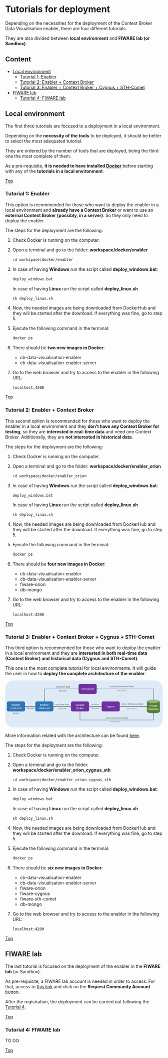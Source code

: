 # Tutorials for deployment

Depending on the necessities for the deployment of the Context Broker Data Visualisation enabler, there are four different tutorials.

They are also divided between **local environment** and **FIWARE lab (or Sandbox)**.

## Content

- [Local environment](#local-environment)
  - [Tutorial 1: Enabler](#tutorial-1:-enabler)
  - [Tutorial 2: Enabler + Context Broker](#tutorial-2:-enabler-+-context-broker)
  - [Tutorial 3: Enabler + Context Broker + Cygnus + STH-Comet](#tutorial-3:-enabler-+-context-broker-+-cygnus-+-sth-comet)
- [FIWARE lab](#fiware-lab)
  - [Tutorial 4: FIWARE lab](#tutorial-4:-fiware-lab)

## Local environment

The first three tutorials are focused to a deployment in a local environment.

Depending on the **necessity of the tools** to be deployed, it should be better to select the most adequated tutorial.

They are ordered by the number of tools that are deployed, being the third one the most complete of them.

As a pre-requisite, **it is needed to have installed [Docker](https://www.docker.com/)** before starting with any of the **tutorials in a local environment**.

[Top](#tutorials-for-deployment)

### Tutorial 1: Enabler

This option is recommended for those who want to deploy the enabler in a local environment and **already have a Context Broker** or want to use an **external Context Broker (possibly, in a server)**. So they only need to deploy the enabler.

The steps for the deployment are the following:

1. Check Docker is running on the computer.

2. Open a terminal and go to the folder: **workspace/docker/enabler**

    ```bash
    cd workspace/docker/enabler
    ```

3. In case of having **Windows** run the script called **deploy_windows.bat**:

    ```bash
    deploy_windows.bat
    ```

    In case of having **Linux** run the script called **deploy_linux.sh**

    ```bash
    sh deploy_linux.sh
    ```

4. Now, the needed images are being downloaded from DockerHub and they will be started after the download. If everything was fine, go to step 5.

5. Ejecute the following command in the terminal:

    ```bash
    docker ps
    ```

6. There should be **two new images in Docker**:

    - cb-data-visualisation-enabler
    - cb-data-visualisation-enabler-server

7. Go to the web browser and try to access to the enabler in the following URL:

    ```url
    localhost:4200
    ```

[Top](#tutorials-for-deployment)

### Tutorial 2: Enabler + Context Broker

This second option is recommended for those who want to deploy the enabler in a local environment and they **don't have any Context Broker for testing**, so they are **interested in real-time data** and need one Context Broker. Additionally, they are **not interested in historical data**.

The steps for the deployment are the following:

1. Check Docker is running on the computer.

2. Open a terminal and go to the folder: **workspace/docker/enabler_orion**

    ```bash
    cd workspace/docker/enabler_orion
    ```

3. In case of having **Windows** run the script called **deploy_windows.bat**:

    ```bash
    deploy_windows.bat
    ```

    In case of having **Linux** run the script called **deploy_linux.sh**

    ```bash
    sh deploy_linux.sh
    ```

4. Now, the needed images are being downloaded from DockerHub and they will be started after the download. If everything was fine, go to step 5.

5. Ejecute the following command in the terminal:

    ```bash
    docker ps
    ```

6. There should be **four new images in Docker**:

    - cb-data-visualisation-enabler
    - cb-data-visualisation-enabler-server
    - fiware-orion
    - db-mongo

7. Go to the web browser and try to access to the enabler in the following URL:

    ```url
    localhost:4200
    ```

[Top](#tutorials-for-deployment)

### Tutorial 3: Enabler + Context Broker + Cygnus + STH-Comet

This third option is recommended for those who want to deploy the enabler in a local environment and they are **interested in both real-time data (Context Broker) and historical data (Cygnus and STH-Comet)**.

This one is the most complete tutorial for local environments. It will guide the user in how to **deploy the complete architecture of the enabler**:

![Architecture](../img/Architecture.png)

More information related with the architecture can be found [here](../technical/index.md/#architecture).

The steps for the deployment are the following:

1. Check Docker is running on the computer.

2. Open a terminal and go to the folder: **workspace/docker/enabler_orion_cygnus_sth**

    ```bash
    cd workspace/docker/enabler_orion_cygnus_sth
    ```

3. In case of having **Windows** run the script called **deploy_windows.bat**:

    ```bash
    deploy_windows.bat
    ```

    In case of having **Linux** run the script called **deploy_linux.sh**

    ```bash
    sh deploy_linux.sh
    ```

4. Now, the needed images are being downloaded from DockerHub and they will be started after the download. If everything was fine, go to step 5.

5. Ejecute the following command in the terminal:

    ```bash
    docker ps
    ```

6. There should be **six new images in Docker**:

    - cb-data-visualisation-enabler
    - cb-data-visualisation-enabler-server
    - fiware-orion
    - fiware-cygnus
    - fiware-sth-comet
    - db-mongo

7. Go to the web browser and try to access to the enabler in the following URL:

    ```url
    localhost:4200
    ```

[Top](#tutorials-for-deployment)

## FIWARE lab

The last tutorial is focused on the deployment of the enabler in the **FIWARE lab** (or Sandbox).

As pre-requisite, a FIWARE lab account is needed in order to access. For that, access to [this link](https://cloud.lab.fiware.org/auth/login/) and click on the **Request Community Account** button.

After the registration, the deployment can be carried out following the [Tutorial 4](#tutorial-4:-fiware-lab).

[Top](#tutorials-for-deployment)

### Tutorial 4: FIWARE lab

TO DO

[Top](#tutorials-for-deployment)
